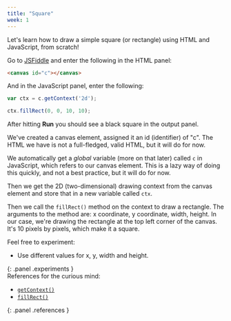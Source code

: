 ```yaml
---
title: "Square"
week: 1
---
```


Let's learn how to draw a simple square (or rectangle) using HTML and JavaScript, from scratch!

Go to [JSFiddle](https://jsfiddle.net) and enter the following in the HTML panel:

```html
<canvas id="c"></canvas>
```

And in the JavaScript panel, enter the following:

```js
var ctx = c.getContext('2d');

ctx.fillRect(0, 0, 10, 10);
```

After hitting **Run** you should see a black square in the output panel.

We've created a canvas element, assigned it an id (identifier) of "c". The HTML we have is not a full-fledged, valid HTML, but it will do for now.

We automatically get a *global* variable (more on that later) called `c` in JavaScript, which refers to our canvas element. This is a lazy way of doing this quickly, and not a best practice, but it will do for now.

Then we get the 2D (two-dimensional) drawing context from the canvas element and store that in a new variable called `ctx`.

Then we call the `fillRect()` method on the context to draw a rectangle. The arguments to the method are: x coordinate, y coordinate, width, height. In our case, we're drawing the rectangle at the top left corner of the canvas. It's 10 pixels by pixels, which make it a square.

<div markdown="1">
Feel free to experiment:

* Use different values for x, y, width and height.
</div>
{: .panel .experiments }

<div markdown="1">
References for the curious mind:

* [`getContext()`](https://developer.mozilla.org/en-US/docs/Web/API/HTMLCanvasElement/getContext)
* [`fillRect()`](https://developer.mozilla.org/en-US/docs/Web/API/CanvasRenderingContext2D/fillRect)
</div>
{: .panel .references }
